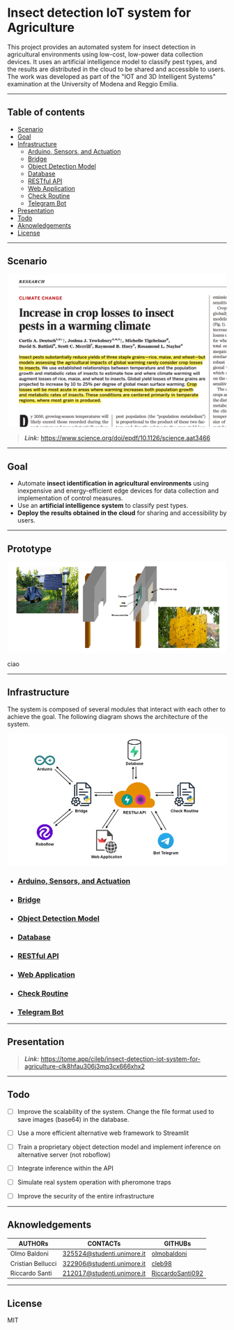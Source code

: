 # Insect detection IoT system for Agriculture

This project provides an automated system for insect detection in agricultural environments using low-cost, low-power data collection devices. It uses an artificial intelligence model to classify pest types, and the results are distributed in the cloud to be shared and accessible to users. The work was developed as part of the "IOT and 3D Intelligent Systems" examination at the University of Modena and Reggio Emilia.


---

## Table of contents

- [Scenario](#Scenario)
- [Goal](#Goal)
- [Infrastructure](#Infrastructure)
    - [Arduino, Sensors, and Actuation](./arduino/README.md)
    - [Bridge](./inference/README.md#bridge---hardware-interconnection-module--digital-twin-in-cloud)
    - [Object Detection Model](./inference/README.md#insect-detection-model)
    - [Database](./restful_api/README.md#database)
    - [RESTful API](./restful_api/README.md#api)
    - [Web Application](./web_app/README.md)
    - [Check Routine](./check_routine/README.md)
    - [Telegram Bot](./bot_telegram/README.md)
- [Presentation](#presentation)
- [Todo](#Todo)
- [Aknowledgements](#Aknowledgements)
- [License](#License)

---

## Scenario

![Scenario](./assets/scenario.png)

> **_Link:_** https://www.science.org/doi/epdf/10.1126/science.aat3466

---

## Goal

- Automate **insect identification in agricultural environments** using inexpensive and energy-efficient edge devices for data collection and implementation of control measures. 
- Use an **artificial intelligence system** to classify pest types. 
- **Deploy the results obtained in the cloud** for sharing and accessibility by users.

---

## Prototype

![Prototype](./assets/prototype.png)

ciao

---

## Infrastructure

The system is composed of several modules that interact with each other to achieve the goal. The following diagram shows the architecture of the system.

![Architecture](./assets/infrastructure.png)


- ### [Arduino, Sensors, and Actuation](./arduino/README.md)
- ### [Bridge](./inference/README.md#bridge---hardware-interconnection-module--digital-twin-in-cloud)
- ### [Object Detection Model](./inference/README.md#insect-detection-model)
- ### [Database](./restful_api/README.md#database)
- ### [RESTful API](./restful_api/README.md#api)
- ### [Web Application](./web_app/README.md)
- ### [Check Routine](./check_routine/README.md)
- ### [Telegram Bot](./bot_telegram/README.md)


---

## Presentation

> **_Link:_** https://tome.app/cileb/insect-detection-iot-system-for-agriculture-clk8hfau306j3mq3cx666xhx2
---

## Todo

- [ ] Improve the scalability of the system. Change the file format used to save images (base64) in the database.
- [ ] Use a more efficient alternative web framework to Streamlit
- [ ] Train a proprietary object detection model and implement inference on alternative server (not roboflow)
- [ ] Integrate inference within the API
- [ ] Simulate real system operation with pheromone traps
- [ ] Improve the security of the entire infrastructure



---

## Aknowledgements

|AUTHORs|CONTACTs|GITHUBs|
|-|-|-|
|Olmo Baldoni|[325524@studenti.unimore.it](mailto:325524@studenti.unimore.it)|[olmobaldoni](https://github.com/olmobaldoni)|
|Cristian Bellucci|[322906@studenti.unimore.it](mailto:322906@studenti.unimore.it)|[cleb98](https://github.com/cleb98)|
|Riccardo Santi|[212017@studenti.unimore.it](mailto:212017@studenti.unimore.it)|[RiccardoSanti092](https://github.com/RiccardoSanti092)|

---

## License

MIT

